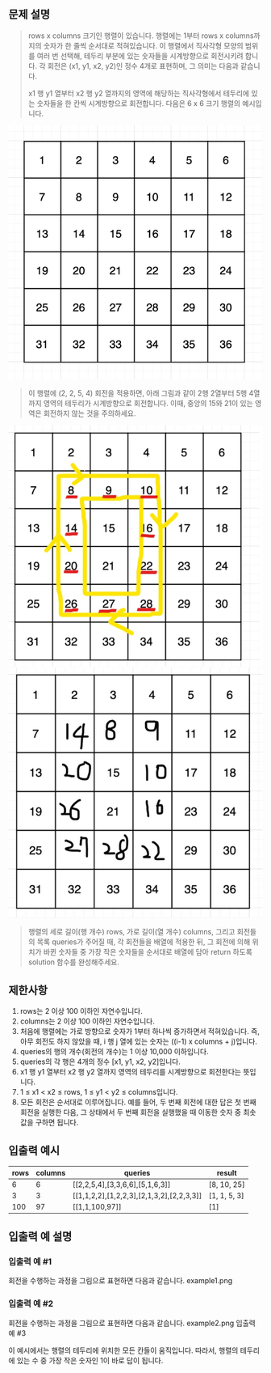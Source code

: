 ## 문제 설명
>rows x columns 크기인 행렬이 있습니다. 행렬에는 1부터 rows x columns까지의 숫자가 한 줄씩 순서대로 적혀있습니다. 이 행렬에서 직사각형 모양의 범위를 여러 번 선택해, 테두리 부분에 있는 숫자들을 시계방향으로 회전시키려 합니다. 각 회전은 (x1, y1, x2, y2)인 정수 4개로 표현하며, 그 의미는 다음과 같습니다.
>
>x1 행 y1 열부터 x2 행 y2 열까지의 영역에 해당하는 직사각형에서 테두리에 있는 숫자들을 한 칸씩 시계방향으로 회전합니다.
다음은 6 x 6 크기 행렬의 예시입니다.
>
![](https://github.com/unow30/algorism/blob/master/2104/210403/grid_example.png)
>
>이 행렬에 (2, 2, 5, 4) 회전을 적용하면, 아래 그림과 같이 2행 2열부터 5행 4열까지 영역의 테두리가 시계방향으로 회전합니다. 이때, 중앙의 15와 21이 있는 영역은 회전하지 않는 것을 주의하세요.
>
![](https://github.com/unow30/algorism/blob/master/2104/210403/%ED%99%94%EB%A9%B4%20%EC%BA%A1%EC%B2%98%202021-04-04%20155909.png)
![](https://github.com/unow30/algorism/blob/master/2104/210403/%ED%99%94%EB%A9%B4%20%EC%BA%A1%EC%B2%98%202021-04-04%20160314.png)
>
>행렬의 세로 길이(행 개수) rows, 가로 길이(열 개수) columns, 그리고 회전들의 목록 queries가 주어질 때, 각 회전들을 배열에 적용한 뒤, 그 회전에 의해 위치가 바뀐 숫자들 중 가장 작은 숫자들을 순서대로 배열에 담아 return 하도록 solution 함수를 완성해주세요.

## 제한사항
1. rows는 2 이상 100 이하인 자연수입니다.
2. columns는 2 이상 100 이하인 자연수입니다.
3. 처음에 행렬에는 가로 방향으로 숫자가 1부터 하나씩 증가하면서 적혀있습니다.
즉, 아무 회전도 하지 않았을 때, i 행 j 열에 있는 숫자는 ((i-1) x columns + j)입니다.
4. queries의 행의 개수(회전의 개수)는 1 이상 10,000 이하입니다.
5. queries의 각 행은 4개의 정수 [x1, y1, x2, y2]입니다.
6. x1 행 y1 열부터 x2 행 y2 열까지 영역의 테두리를 시계방향으로 회전한다는 뜻입니다.
7. 1 ≤ x1 < x2 ≤ rows, 1 ≤ y1 < y2 ≤ columns입니다.
8. 모든 회전은 순서대로 이루어집니다.
예를 들어, 두 번째 회전에 대한 답은 첫 번째 회전을 실행한 다음, 그 상태에서 두 번째 회전을 실행했을 때 이동한 숫자 중 최솟값을 구하면 됩니다.

## 입출력 예시
| rows | columns | queries                                   | result       |
| ---- | ------- | ----------------------------------------- | ------------ |
| 6    | 6       | [[2,2,5,4],[3,3,6,6],[5,1,6,3]]           | [8, 10, 25]  |
| 3    | 3       | [[1,1,2,2],[1,2,2,3],[2,1,3,2],[2,2,3,3]] | [1, 1, 5, 3] |
| 100  | 97      | [[1,1,100,97]]                            | [1]          |

## 입출력 예 설명

### 입출력 예 #1
>
회전을 수행하는 과정을 그림으로 표현하면 다음과 같습니다.
example1.png

### 입출력 예 #2
>
회전을 수행하는 과정을 그림으로 표현하면 다음과 같습니다.
example2.png
입출력 예 #3
>
이 예시에서는 행렬의 테두리에 위치한 모든 칸들이 움직입니다. 따라서, 행렬의 테두리에 있는 수 중 가장 작은 숫자인 1이 바로 답이 됩니다.
